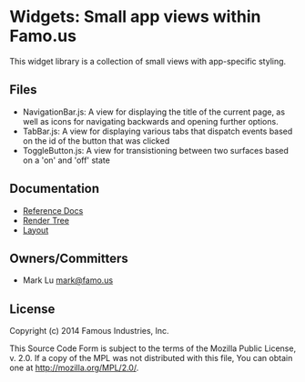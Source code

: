 Widgets: Small app views within Famo.us
=======================================

This widget library is a collection of small views with app-specific styling.


## Files


- NavigationBar.js: A view for displaying the title of the current page, as 
  well as icons for navigating backwards and opening further options.
- TabBar.js:  A view for displaying various tabs that dispatch events based on 
  the id of the button that was clicked
- ToggleButton.js:  A view for transistioning between two surfaces based  on a
  'on' and 'off' state


## Documentation

- [Reference Docs][reference-documentation]
- [Render Tree][render-tree]
- [Layout][layout]

## Owners/Committers
- Mark Lu <mark@famo.us>


## License

Copyright (c) 2014 Famous Industries, Inc.

This Source Code Form is subject to the terms of the Mozilla Public License,
v. 2.0. If a copy of the MPL was not distributed with this file, You can obtain
one at http://mozilla.org/MPL/2.0/.



[reference-documentation]: http://famo.us/docs
[render-tree]: http://famo.us/guides/dev/render-tree.html
[layout]: http://famo.us/guides/dev/layout.html
